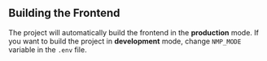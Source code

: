 Building the Frontend
---------------------

The project will automatically build the frontend in the **production**
mode. If you want to build the project in **development** mode, change
``NMP_MODE`` variable in the ``.env`` file.